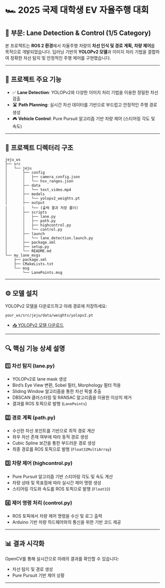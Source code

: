 # 🏎️ 2025 국제 대학생 EV 자율주행 대회

## 📌 부문: Lane Detection & Control (1/5 Category)

본 프로젝트는 **ROS 2 환경**에서 자율주행 차량의 **차선 인식 및 경로 계획, 차량 제어**를 목적으로 개발되었습니다. 딥러닝 기반의 **YOLOPv2 모델**과 이미지 처리 기법을 결합하여 정확한 차선 탐지 및 안정적인 주행 제어를 구현했습니다.

---

## 🚩 프로젝트 주요 기능

- ✅ **Lane Detection**: YOLOPv2와 다양한 이미지 처리 기법을 이용한 정밀한 차선 검출
- 🛣️ **Path Planning**: 실시간 차선 데이터를 기반으로 부드럽고 안정적인 주행 경로 생성
- 🎮 **Vehicle Control**: Pure Pursuit 알고리즘 기반 차량 제어 (스티어링 각도 및 속도)

---

## 📂 프로젝트 디렉터리 구조

```
jeju_ws
├── src
│   └── jeju
│       ├── config
│       │   ├── camera_config.json
│       │   └── hsv_ranges.json
│       ├── data
│       │   └── test_video.mp4
│       ├── models
│       │   └── yolopv2_weights.pt
│       ├── output
│       │   └── (출력 결과 저장 폴더)
│       ├── scripts
│       │   ├── lane.py
│       │   ├── path.py
│       │   ├── highcontrol.py
│       │   └── control.py
│       ├── launch
│       │   └── lane_detection.launch.py
│       ├── package.xml
│       ├── setup.py
│       └── README.md
└── my_lane_msgs
    ├── package.xml
    ├── CMakeLists.txt
    └── msg
        └── LanePoints.msg
```

---

## ⚙️ 모델 설치

YOLOPv2 모델을 다운로드하고 아래 경로에 저장하세요:
```
your_ws/src/jeju/data/weights/yolopv2.pt
```

- [📥 YOLOPv2 모델 다운로드](https://github.com/CAIC-AD/YOLOPv2/releases/download/V0.0.1/yolopv2.pt)

---

## 🔍 핵심 기능 상세 설명

### 1️⃣ **차선 탐지 (lane.py)**

- YOLOPv2로 lane mask 생성
- Bird’s Eye View 변환, Sobel 필터, Morphology 필터 적용
- Sliding Window 알고리즘을 통한 차선 픽셀 추출
- DBSCAN 클러스터링 및 RANSAC 알고리즘을 이용한 이상치 제거
- 결과를 ROS 토픽으로 발행 (`LanePoints`)

### 2️⃣ **경로 계획 (path.py)**

- 수신한 차선 포인트를 기반으로 최적 경로 계산
- 좌우 차선 존재 여부에 따라 동적 경로 생성
- Cubic Spline 보간을 통한 부드러운 경로 생성
- 최종 경로를 ROS 토픽으로 발행 (`Float32MultiArray`)

### 3️⃣ **차량 제어 (highcontrol.py)**

- Pure Pursuit 알고리즘 기반 스티어링 각도 및 속도 계산
- 차량 상태 및 목표점에 따라 실시간 제어 명령 생성
- 스티어링 각도와 속도를 ROS 토픽으로 발행 (`Float32`)

### 4️⃣ **제어 명령 처리 (control.py)**

- ROS 토픽에서 차량 제어 명령을 수신 및 로그 출력
- Arduino 기반 차량 하드웨어와의 통신을 위한 기반 코드 제공

---

## 📊 결과 시각화

OpenCV를 통해 실시간으로 아래의 결과를 확인할 수 있습니다:
- 차선 탐지 및 경로 생성
- Pure Pursuit 기반 제어 상황

---
